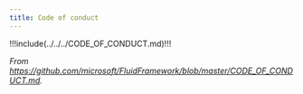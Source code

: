 ```yaml
---
title: Code of conduct
---
```


!!!include(../../../CODE_OF_CONDUCT.md)!!!

_From <https://github.com/microsoft/FluidFramework/blob/master/CODE_OF_CONDUCT.md>._

